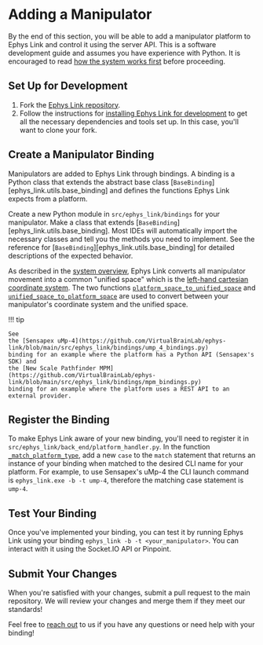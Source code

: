 # Adding a Manipulator

By the end of this section, you will be able to add a manipulator platform to Ephys Link and control it using the server
API. This is a software development guide and assumes you have experience with Python. It is encouraged to
read [how the system works first](../home/how_it_works.md) before proceeding.

## Set Up for Development

1. Fork the [Ephys Link repository](https://github.com/VirtualBrainLab/ephys-link).
2. Follow the instructions for [installing Ephys Link for development](index.md#installing-for-development) to get all
   the necessary dependencies and tools set up. In this case, you'll want to clone your fork.

## Create a Manipulator Binding

Manipulators are added to Ephys Link through bindings. A binding is a Python class that extends the abstract base class
[`BaseBinding`][ephys_link.utils.base_binding] and defines the functions Ephys Link expects from a platform.

Create a new Python module in `src/ephys_link/bindings` for your manipulator. Make a class that extends
[`BaseBinding`][ephys_link.utils.base_binding]. Most IDEs will automatically import the necessary classes and tell you
the methods you need to implement. See the reference for [`BaseBinding`][ephys_link.utils.base_binding] for detailed
descriptions of the expected behavior.

As described in the [system overview](../home/how_it_works.md), Ephys Link converts all manipulator movement into a
common "unified space" which is
the [left-hand cartesian coordinate system](https://www.scratchapixel.com/lessons/mathematics-physics-for-computer-graphics/geometry/coordinate-systems.html).
The two functions [
`platform_space_to_unified_space`](../../reference/ephys_link/utils/base_binding/#ephys_link.utils.base_binding.BaseBinding.platform_space_to_unified_space)
and [
`unified_space_to_platform_space`](../../reference/ephys_link/utils/base_binding/#ephys_link.utils.base_binding.BaseBinding.unified_space_to_platform_space)
are used to convert between your manipulator's coordinate system and the unified space.

!!! tip

    See
    the [Sensapex uMp-4](https://github.com/VirtualBrainLab/ephys-link/blob/main/src/ephys_link/bindings/ump_4_bindings.py)
    binding for an example where the platform has a Python API (Sensapex's SDK) and
    the [New Scale Pathfinder MPM](https://github.com/VirtualBrainLab/ephys-link/blob/main/src/ephys_link/bindings/mpm_bindings.py)
    binding for an example where the platform uses a REST API to an external provider.

## Register the Binding

To make Ephys Link aware of your new binding, you'll need to register it in
`src/ephys_link/back_end/platform_handler.py`. In the function [
`_match_platform_type`](https://github.com/VirtualBrainLab/ephys-link/blob/c00be57bb552e5d0466b1cfebd0a54d555f12650/src/ephys_link/back_end/platform_handler.py#L69),
add a new `case` to the `match` statement that returns an instance of your binding when matched to the desired CLI name
for your platform. For example, to use Sensapex's uMp-4 the CLI launch command is `ephys_link.exe -b -t ump-4`,
therefore the matching case statement is `ump-4`.

## Test Your Binding

Once you've implemented your binding, you can test it by running Ephys Link using your binding
`ephys_link -b -t <your_manipulator>`. You can interact with it using the Socket.IO API or Pinpoint.

## Submit Your Changes

When you're satisfied with your changes, submit a pull request to the main repository. We will review your changes and
merge them if they meet our standards!

Feel free to [reach out](../home/contact.md) to us if you have any questions or need help with your binding!